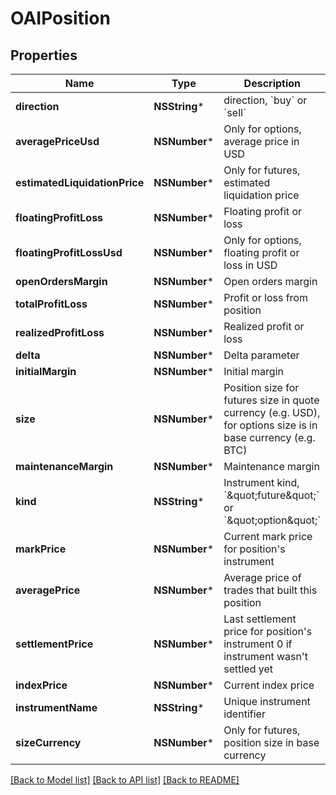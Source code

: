 # OAIPosition

## Properties
Name | Type | Description | Notes
------------ | ------------- | ------------- | -------------
**direction** | **NSString*** | direction, &#x60;buy&#x60; or &#x60;sell&#x60; | 
**averagePriceUsd** | **NSNumber*** | Only for options, average price in USD | [optional] 
**estimatedLiquidationPrice** | **NSNumber*** | Only for futures, estimated liquidation price | [optional] 
**floatingProfitLoss** | **NSNumber*** | Floating profit or loss | 
**floatingProfitLossUsd** | **NSNumber*** | Only for options, floating profit or loss in USD | [optional] 
**openOrdersMargin** | **NSNumber*** | Open orders margin | 
**totalProfitLoss** | **NSNumber*** | Profit or loss from position | 
**realizedProfitLoss** | **NSNumber*** | Realized profit or loss | [optional] 
**delta** | **NSNumber*** | Delta parameter | 
**initialMargin** | **NSNumber*** | Initial margin | 
**size** | **NSNumber*** | Position size for futures size in quote currency (e.g. USD), for options size is in base currency (e.g. BTC) | 
**maintenanceMargin** | **NSNumber*** | Maintenance margin | 
**kind** | **NSString*** | Instrument kind, &#x60;\&quot;future\&quot;&#x60; or &#x60;\&quot;option\&quot;&#x60; | 
**markPrice** | **NSNumber*** | Current mark price for position&#39;s instrument | 
**averagePrice** | **NSNumber*** | Average price of trades that built this position | 
**settlementPrice** | **NSNumber*** | Last settlement price for position&#39;s instrument 0 if instrument wasn&#39;t settled yet | 
**indexPrice** | **NSNumber*** | Current index price | 
**instrumentName** | **NSString*** | Unique instrument identifier | 
**sizeCurrency** | **NSNumber*** | Only for futures, position size in base currency | [optional] 

[[Back to Model list]](../README.md#documentation-for-models) [[Back to API list]](../README.md#documentation-for-api-endpoints) [[Back to README]](../README.md)


